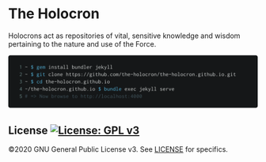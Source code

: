 # The Holocron

Holocrons act as repositories of vital, sensitive knowledge and wisdom pertaining to the nature and use of the Force.

![installation instructions](./setup.png)

## License [![License: GPL v3](https://img.shields.io/badge/License-GPLv3-blue.svg)](https://www.gnu.org/licenses/gpl-3.0)

©2020 GNU General Public License v3. See [LICENSE](./LICENSE.md) for specifics.
